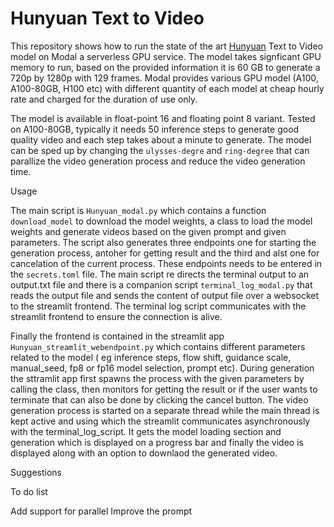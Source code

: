# Hunyuan Text to Video

This repository shows how to run the state of the art [Hunyuan](https://github.com/Tencent/HunyuanVideo) Text to Video model on Modal a serverless GPU service. The model takes signficant GPU memory to run, based on the provided information it is 60 GB to generate a 720p by 1280p with 129 frames. Modal provides various GPU model (A100, A100-80GB, H100 etc) with different quantity of each model at cheap hourly rate and charged for the duration of use only. 

The model is available in float-point 16 and floating point 8 variant. Tested on A100-80GB, typically it needs 50 inference steps to generate good quality video and each step takes about a minute to generate. The model can be sped up by changing the `ulysses-degre` and `ring-degree` that can parallize the video generation process and reduce the video generation time.

Usage

The main script is `Hunyuan_modal.py` which contains a function `download_model` to download the model weights, a class to load the model weights and generate videos  based on the given prompt and given parameters. The script also generates three endpoints one for starting the generation process, antoher for getting result and the third and alst one for cancelation of the current process. These endpoints needs to be entered in the `secrets.toml` file. The main script re directs the terminal output to an output.txt file and there is a companion script `terminal_log_modal.py` that reads the output file and sends the content of output file over a websocket to the streamlit frontend. The terminal log script communicates with the streamlit frontend to ensure the connection is alive. 

Finally the frontend is contained in the streamlit app `Hunyuan_streamlit_webendpoint.py` which contains different parameters related to the model ( eg inference steps, flow shift, guidance scale, manual_seed, fp8 or fp16 model selection, prompt etc). During generation the sttramlit app first spawns the process with the given parameters by calling the class, then monitors for getting the result or if the user wants to terminate that can also be done by clicking the cancel button. The video generation process is started on a separate thread while the main thread is kept active and using which the streamlit communicates asynchronously with the terminal_log_script. It gets the model loading section and generation which is displayed on a progress bar and finally the video is displayed along with an option to downlaod the generated video.

Suggestions

To do list

Add support for parallel
Improve the prompt
